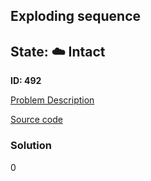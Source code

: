 ## Exploding sequence

## State: :cloud: **Intact**

**ID: 492**

[Problem Description](https://projecteuler.net/problem=492)

[Source code](main.cpp)

### Solution
0
